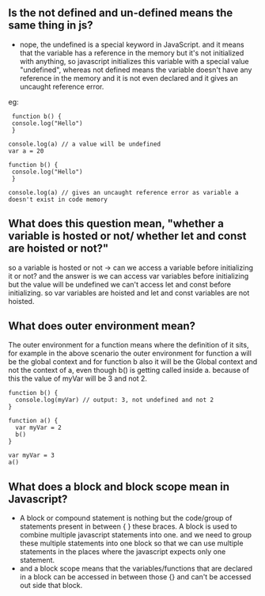 ## Is the not defined and un-defined means the same thing in js?
- nope, the undefined is a special keyword in JavaScript. and it means that the variable has a reference in the memory but it's not initialized with anything, 
so javascript initializes this variable with a special value "undefined", whereas not defined means the variable doesn't have any reference in the memory and it is not even declared and it gives an uncaught reference error.

eg:
```                    
 function b() {          
 console.log("Hello")    
 }                       
                        
console.log(a) // a value will be undefined
var a = 20               
```        
```
function b() {          
 console.log("Hello")    
 }                       
                        
console.log(a) // gives an uncaught reference error as variable a doesn't exist in code memory
```

## What does this question mean, "whether a variable is hosted or not/ whether let and const are hoisted or not?"
so a variable is hosted or not -> can we access a variable before initializing it or not?
and the answer is we can access var variables before initializing but the value will be undefined we can't access let and const before initializing.
so var variables are hoisted and let and const variables are not hoisted.

## What does outer environment mean?

The outer environment for a function means where the definition of it sits, for example in the above scenario the outer environment for function a will be the global context and for function b also it will be the Global context and not the context of a, even though b() is getting called inside a. because of this the value of myVar will be 3 and not 2.
```
function b() {
  console.log(myVar) // output: 3, not undefined and not 2
}

function a() {
  var myVar = 2
  b()
}

var myVar = 3
a()
```

## What does a block and block scope mean in Javascript?
- A block or compound statement is nothing but the code/group of statements present in between { } these braces. A block is used to combine multiple javascript statements into one.
and we need to group these multiple statements into one block so that we can use multiple statements in the places where the javascript expects only one statement.
- and a block scope means that the variables/functions that are declared in a block can be accessed in between those {} and can't be accessed out side that block. 

